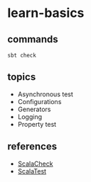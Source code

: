 # learn-basics

## commands

```base
sbt check
```

## topics

- Asynchronous test
- Configurations
- Generators
- Logging
- Property test

## references

- [ScalaCheck](https://github.com/typelevel/scalacheck/blob/main/doc/UserGuide.md)
- [ScalaTest](https://www.scalatest.org/user_guide/selecting_a_style)

